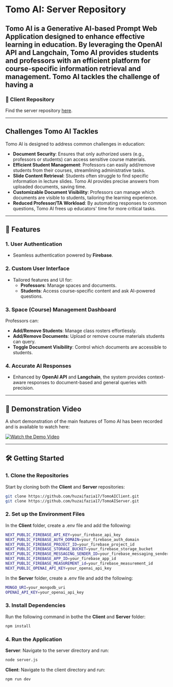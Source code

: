 # Tomo AI: Server Repository

Tomo AI is a **Generative AI-based Prompt Web Application** designed to enhance effective learning in education. By leveraging the OpenAI API and Langchain, Tomo AI provides students and professors with an efficient platform for course-specific information retrieval and management.
Tomo AI tackles the challenge of having a 
---

### 🔗 Client Repository
Find the server repository [here](https://github.com/huzaifazia17/TomoAIClient).

---

## Challenges Tomo AI Tackles

Tomo AI is designed to address common challenges in education:

- **Document Security**: Ensures that only authorized users (e.g., professors or students) can access sensitive course materials.
- **Efficient Student Management**: Professors can easily add/remove students from their courses, streamlining administrative tasks.
- **Slide Content Retrieval**: Students often struggle to find specific information in lecture slides. Tomo AI provides precise answers from uploaded documents, saving time.
- **Customizable Document Visibility**: Professors can manage which documents are visible to students, tailoring the learning experience.
- **Reduced Professor/TA Workload**: By automating responses to common questions, Tomo AI frees up educators' time for more critical tasks.

---

## 🚀 Features
### 1. **User Authentication**
- Seamless authentication powered by **Firebase**.

### 2. **Custom User Interface**
- Tailored features and UI for:
  - **Professors**: Manage spaces and documents.
  - **Students**: Access course-specific content and ask AI-powered questions.

### 3. **Space (Course) Management Dashboard**
Professors can:
- **Add/Remove Students**: Manage class rosters effortlessly.
- **Add/Remove Documents**: Upload or remove course materials students can query.
- **Toggle Document Visibility**: Control which documents are accessible to students.

### 4. **Accurate AI Responses**
- Enhanced by **OpenAI API** and **Langchain**, the system provides context-aware responses to document-based and general queries with precision.

---

## 🎥 Demonstration Video
A short demonstration of the main features of Tomo AI has been recorded and is available to watch here:

[![Watch the Demo Video](https://img.youtube.com/vi/1Q8X6lE_hno/0.jpg)](https://youtu.be/1Q8X6lE_hno)

---

## 🛠️ Getting Started

### 1. Clone the Repositories
Start by cloning both the **Client** and **Server** repositories:
```bash
git clone https://github.com/huzaifazia17/TomoAIClient.git
git clone https://github.com/huzaifazia17/TomoAIServer.git
```

### 2. Set up the Environment Files
In the **Client** folder, create a .env file and add the following: 
```bash
NEXT_PUBLIC_FIREBASE_API_KEY=your_firebase_api_key
NEXT_PUBLIC_FIREBASE_AUTH_DOMAIN=your_firebase_auth_domain
NEXT_PUBLIC_FIREBASE_PROJECT_ID=your_firebase_project_id
NEXT_PUBLIC_FIREBASE_STORAGE_BUCKET=your_firebase_storage_bucket
NEXT_PUBLIC_FIREBASE_MESSAGING_SENDER_ID=your_firebase_messaging_sender_id
NEXT_PUBLIC_FIREBASE_APP_ID=your_firebase_app_id
NEXT_PUBLIC_FIREBASE_MEASUREMENT_id=your_firebase_measurement_id
NEXT_PUBLIC_OPENAI_API_KEY=your_openai_api_key
```
In the **Server** folder, create a .env file and add the following: 
```bash
MONGO_URI=your_mongodb_uri
OPENAI_API_KEY=your_openai_api_key
```

### 3. Install Dependencies
Run the following command in bothe the **Client** and **Server** folder:
```bash
npm install
```

### 4. Run the Application
**Server**:
Navigate to the server directory and run:
```bash
node server.js
```
**Client**:
Navigate to the client directory and run:
```bash
npm run dev
```
